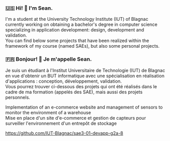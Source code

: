 ### 🇺🇸 Hi! 👋 I'm Sean.

I'm a student at the University Technology Institute (IUT) of Blagnac currently working on obtaining a bachelor's degree in computer science specializing in application development: design, development and validation.  
You can find below some projects that have been realized within the framework of my course (named SAEs), but also some personal projects.

### 🇫🇷 Bonjour! 👋 Je m'appelle Sean.

Je suis un étudiant à l'Institut Universitaire de Technologie (IUT) de Blagnac en vue d'obtenir un BUT informatique avec une spécialisation en réalisation d'applications : conception, développement, validation.  
Vous pourrez trouver ci-dessous des projets qui ont été réalisés dans le cadre de ma formation (appelés des SAE), mais aussi des projets personnels. 


Implementation of an e-commerce website and management of sensors to monitor the environment of a warehouse  
Mise en place d'un site d'e-commerce et gestion de capteurs pour surveiller l'environnement d'un entrepôt de stockage  

https://github.com/IUT-Blagnac/sae3-01-devapp-g2a-8

<!--
**Sean0203/Sean0203** is a ✨ _special_ ✨ repository because its `README.md` (this file) appears on your GitHub profile.

Here are some ideas to get you started:

- 🔭 I’m currently working on ...
- 🌱 I’m currently learning ...
- 👯 I’m looking to collaborate on ...
- 🤔 I’m looking for help with ...
- 💬 Ask me about ...
- 📫 How to reach me: ...
- 😄 Pronouns: ...
- ⚡ Fun fact: ...
-->

